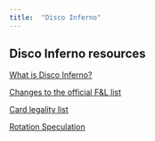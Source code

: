 ```yaml
---
title:  "Disco Inferno"
---
```


## Disco Inferno resources

[What is Disco Inferno?](about)

[Changes to the official F&L list](legality)

[Card legality list](banlist)

[Rotation Speculation](differences)